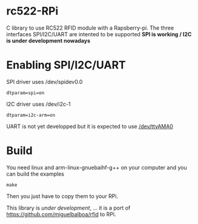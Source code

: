 # rc522-RPi
C library to use RC522 RFID module with a Rapsberry-pi.
The three interfaces SPI/I2C/UART are intented to be supported **SPI is working / I2C is under development nowadays**

# Enabling SPI/I2C/UART
SPI driver uses /dev/spidev0.0
```
dtparam=spi=on
```
I2C driver uses /dev/i2c-1
```
dtparam=i2c-arm=on
```
UART is not yet developped but it is expected to use [/dev/ttyAMA0](https://www.raspberrypi.org/documentation/configuration/uart.md)

# Build
You need linux and arm-linux-gnuebaihf-g++ on your computer and you can build the examples
```
make
```
Then you just have to copy them to your RPi.

This library is *under development*, ... it is a port of https://github.com/miguelbalboa/rfid to RPi.



